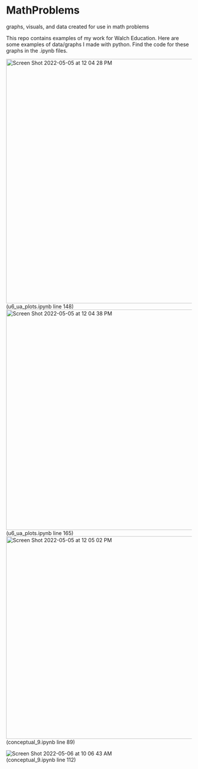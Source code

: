 # MathProblems
graphs, visuals, and data created for use in math problems

This repo contains examples of my work for Walch Education. Here are some examples of data/graphs I made with python. Find the code for these graphs in the .ipynb files.  

<img width="662" alt="Screen Shot 2022-05-05 at 12 04 28 PM" src="https://user-images.githubusercontent.com/70552987/166965669-31920534-947c-4881-8ff4-0de148cd7299.png">  
(u6_ua_plots.ipynb line 148)

<img width="597" alt="Screen Shot 2022-05-05 at 12 04 38 PM" src="https://user-images.githubusercontent.com/70552987/166965697-0041c995-8568-4c03-aaa2-bc78e0f1fe73.png">  
(u6_ua_plots.ipynb line 165)

<img width="549" alt="Screen Shot 2022-05-05 at 12 05 02 PM" src="https://user-images.githubusercontent.com/70552987/166965695-63fb2848-e6a8-401b-97fd-e8f99e9b033c.png">  
(conceptual_9.ipynb line 89)

![Screen Shot 2022-05-06 at 10 06 43 AM](https://user-images.githubusercontent.com/70552987/167149449-f8504f44-a02f-49e3-8adc-f82e7726a28b.png)  
(conceptual_9.ipynb line 112)


